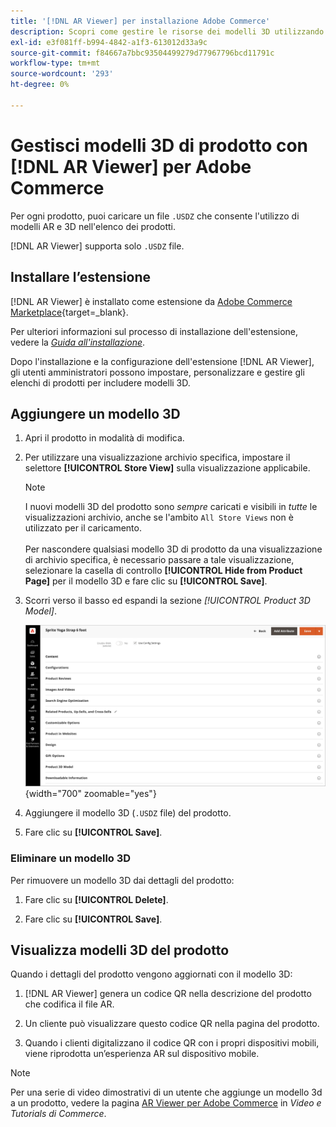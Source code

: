 ```yaml
---
title: '[!DNL AR Viewer] per installazione Adobe Commerce'
description: Scopri come gestire le risorse dei modelli 3D utilizzando l’estensione  [!DNL AR Viewer]  per gli elenchi dei prodotti.
exl-id: e3f081ff-b994-4842-a1f3-613012d33a9c
source-git-commit: f84667a7bbc93504499279d77967796bcd11791c
workflow-type: tm+mt
source-wordcount: '293'
ht-degree: 0%

---
```


# Gestisci modelli 3D di prodotto con [!DNL AR Viewer] per Adobe Commerce

Per ogni prodotto, puoi caricare un file `.USDZ` che consente l&#39;utilizzo di modelli AR e 3D nell&#39;elenco dei prodotti.

[!DNL AR Viewer] supporta solo `.USDZ` file.

## Installare l’estensione

[!DNL AR Viewer] è installato come estensione da [Adobe Commerce Marketplace](https://commercemarketplace.adobe.com/magento-module-arviewer.html){target=_blank}.

Per ulteriori informazioni sul processo di installazione dell&#39;estensione, vedere la [_Guida all&#39;installazione_](https://experienceleague.adobe.com/docs/commerce-operations/installation-guide/tutorials/extensions.html).

Dopo l&#39;installazione e la configurazione dell&#39;estensione [!DNL AR Viewer], gli utenti amministratori possono impostare, personalizzare e gestire gli elenchi di prodotti per includere modelli 3D.

## Aggiungere un modello 3D

1. Apri il prodotto in modalità di modifica.

1. Per utilizzare una visualizzazione archivio specifica, impostare il selettore **[!UICONTROL Store View]** sulla visualizzazione applicabile.

   >[!NOTE]
   >
   >I nuovi modelli 3D del prodotto sono _sempre_ caricati e visibili in _tutte_ le visualizzazioni archivio, anche se l&#39;ambito `All Store Views` non è utilizzato per il caricamento. <br/><br/>Per nascondere qualsiasi modello 3D di prodotto da una visualizzazione di archivio specifica, è necessario passare a tale visualizzazione, selezionare la casella di controllo **[!UICONTROL Hide from Product Page]** per il modello 3D e fare clic su **[!UICONTROL Save]**.

1. Scorri verso il basso ed espandi la sezione _[!UICONTROL Product 3D Model]_.

   ![Menu a comparsa](assets/ar-viewer-product-options.png){width="700" zoomable="yes"}

1. Aggiungere il modello 3D (`.USDZ` file) del prodotto.

1. Fare clic su **[!UICONTROL Save]**.

### Eliminare un modello 3D

Per rimuovere un modello 3D dai dettagli del prodotto:

1. Fare clic su **[!UICONTROL Delete]**.

1. Fare clic su **[!UICONTROL Save]**.

## Visualizza modelli 3D del prodotto

Quando i dettagli del prodotto vengono aggiornati con il modello 3D:

1. [!DNL AR Viewer] genera un codice QR nella descrizione del prodotto che codifica il file AR.

1. Un cliente può visualizzare questo codice QR nella pagina del prodotto.

1. Quando i clienti digitalizzano il codice QR con i propri dispositivi mobili, viene riprodotta un’esperienza AR sul dispositivo mobile.

>[!NOTE]
>
> Per una serie di video dimostrativi di un utente che aggiunge un modello 3d a un prodotto, vedere la pagina [AR Viewer per Adobe Commerce](https://experienceleague.adobe.com/docs/commerce-learn/tutorials/catalog/augmented-reality.html) in _Video e Tutorials di Commerce_.
